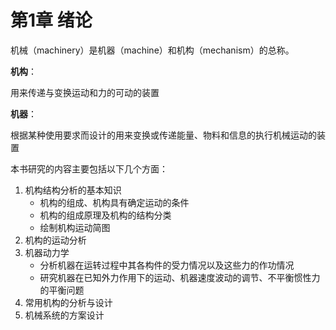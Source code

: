 # 第1章 绪论

机械（machinery）是机器（machine）和机构（mechanism）的总称。



**机构**：

用来传递与变换运动和力的可动的装置



**机器**：

根据某种使用要求而设计的用来变换或传递能量、物料和信息的执行机械运动的装置



本书研究的内容主要包括以下几个方面：

1. 机构结构分析的基本知识
   - 机构的组成、机构具有确定运动的条件
   - 机构的组成原理及机构的结构分类
   - 绘制机构运动简图
2. 机构的运动分析
3. 机器动力学
   - 分析机器在运转过程中其各构件的受力情况以及这些力的作功情况
   - 研究机器在已知外力作用下的运动、机器速度波动的调节、不平衡惯性力的平衡问题
4. 常用机构的分析与设计
5. 机械系统的方案设计

